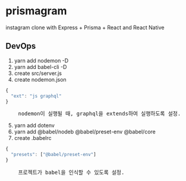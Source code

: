 # prismagram

instagram clone with Express + Prisma + React and React Native

## DevOps

1. yarn add nodemon -D
2. yarn add babel-cli -D
3. create src/server.js
4. create nodemon.json

```js
{
  "ext": "js graphql"
}
```

<pre>
    nodemon이 실행될 때, graphql을 extends하여 실행하도록 설정.
</pre>

5. yarn add dotenv
6. yarn add @babel/nodeb @babel/preset-env @babel/core
7. create .babelrc

```js
{
  "presets": ["@babel/preset-env"]
}

```

<pre>
    프로젝트가 babel을 인식할 수 있도록 설정.
</pre>
